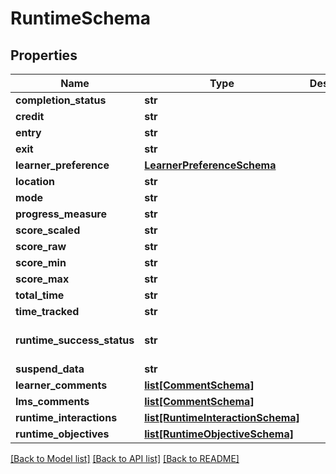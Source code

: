 # RuntimeSchema

## Properties
Name | Type | Description | Notes
------------ | ------------- | ------------- | -------------
**completion_status** | **str** |  | [optional] 
**credit** | **str** |  | [optional] 
**entry** | **str** |  | [optional] 
**exit** | **str** |  | [optional] 
**learner_preference** | [**LearnerPreferenceSchema**](LearnerPreferenceSchema.md) |  | [optional] 
**location** | **str** |  | [optional] 
**mode** | **str** |  | [optional] 
**progress_measure** | **str** |  | [optional] 
**score_scaled** | **str** |  | [optional] 
**score_raw** | **str** |  | [optional] 
**score_min** | **str** |  | [optional] 
**score_max** | **str** |  | [optional] 
**total_time** | **str** |  | [optional] 
**time_tracked** | **str** |  | [optional] 
**runtime_success_status** | **str** |  | [optional] [default to 'UNKNOWN']
**suspend_data** | **str** |  | [optional] 
**learner_comments** | [**list[CommentSchema]**](CommentSchema.md) |  | [optional] 
**lms_comments** | [**list[CommentSchema]**](CommentSchema.md) |  | [optional] 
**runtime_interactions** | [**list[RuntimeInteractionSchema]**](RuntimeInteractionSchema.md) |  | [optional] 
**runtime_objectives** | [**list[RuntimeObjectiveSchema]**](RuntimeObjectiveSchema.md) |  | [optional] 

[[Back to Model list]](../README.md#documentation-for-models) [[Back to API list]](../README.md#documentation-for-api-endpoints) [[Back to README]](../README.md)


